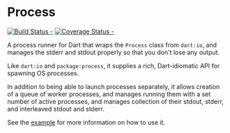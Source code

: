 # Process

[![Build Status -](https://travis-ci.org/google/process_runner.svg?branch=master)](https://travis-ci.org/google/process_runner)
[![Coverage Status -](https://coveralls.io/repos/github/google/process_runner/badge.svg?branch=master)](https://coveralls.io/github/google/process_runner?branch=master)

A process runner for Dart that wraps the `Process` class from `dart:io`, and manages the stderr and stdout properly so that you don't lose any output.

Like `dart:io` and `package:process`, it supplies a rich, Dart-idiomatic API for
spawning OS processes.

In addition to being able to launch processes separately, it allows creation of a queue of worker processes, and manages running them with a set number of active processes, and manages collection of their stdout, stderr, and interleaved stdout and stderr.

See the [example](example/) for more information on how to use it.